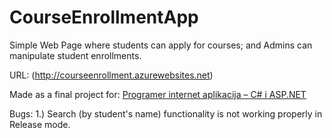 # CourseEnrollmentApp
Simple Web Page where students can apply for courses; and Admins can manipulate student enrollments.

URL: (http://courseenrollment.azurewebsites.net)

Made as a final project for: [Programer internet aplikacija – C# i ASP.NET](https://www.algebra.hr/edukacija/razvoj-aplikacija/programer-internet-aplikacija-c-i-asp-net/?gclid=EAIaIQobChMIqO_Hkrui1wIVRhbTCh03SgxBEAAYASAAEgJYHvD_BwE)

Bugs: 1.) Search (by student's name) functionality is not working properly in Release mode.
